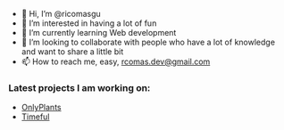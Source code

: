 - 👋 Hi, I’m @ricomasgu
- 👀 I’m interested in having a lot of fun
- 🌱 I’m currently learning Web development
- 💞️ I’m looking to collaborate with people who have a lot of knowledge and want to share a little bit
- 📫 How to reach me, easy, rcomas.dev@gmail.com

### Latest projects I am working on:
 - [OnlyPlants](https://onlyplants.netlify.app)
 - [Timeful](https://drive.google.com/file/d/1CdpaBECJ-uhQwsfldT-Lf829kjtaG5JE/view?usp=sharing)


<!---
ricomasgu/ricomasgu is a ✨ special ✨ repository because its `README.md` (this file) appears on your GitHub profile.
You can click the Preview link to take a look at your changes.
--->
